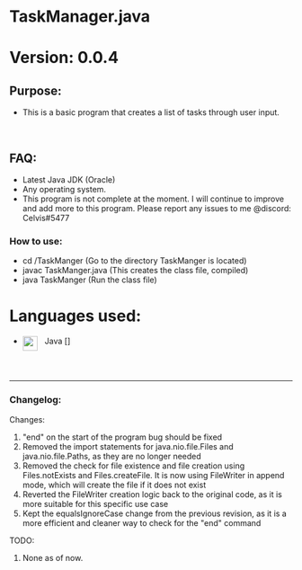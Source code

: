 # TaskManager.java
# Version: 0.0.4

## Purpose:

- This is a basic program that creates a list of tasks through user input.
<br />

## FAQ:
- Latest Java JDK (Oracle)
- Any operating system.
- This program is not complete at the moment. I will continue to improve and add more to this program. Please report any issues to me @discord: Celvis#5477

### How to use:
- cd /TaskManger (Go to the directory TaskManger is located)
- javac TaskManger.java (This creates the class file, compiled)
- java TaskManger (Run the class file)

# Languages used:
- Java
[<img align="left" alt="" width="26px" src="https://camo.githubusercontent.com/651195b8c66a9dd22316e672992077dbcecea4ca904b45a6681558ebc0ecc517/68747470733a2f2f75706c6f61642e77696b696d656469612e6f72672f77696b6970656469612f656e2f7468756d622f332f33302f4a6176615f70726f6772616d6d696e675f6c616e67756167655f6c6f676f2e7376672f33303070782d4a6176615f70726f6772616d6d696e675f6c616e67756167655f6c6f676f2e7376672e706e67" style="padding-right:10px;" />]

<br />
<br />

---

### Changelog:
Changes:
1. "end" on the start of the program bug should be fixed
2. Removed the import statements for java.nio.file.Files and java.nio.file.Paths, as they are no longer needed
3. Removed the check for file existence and file creation using Files.notExists and Files.createFile. It is now using FileWriter in append mode, which will create the file if it does not exist
4. Reverted the FileWriter creation logic back to the original code, as it is more suitable for this specific use case
5. Kept the equalsIgnoreCase change from the previous revision, as it is a more efficient and cleaner way to check for the "end" command

TODO:
1. None as of now.





